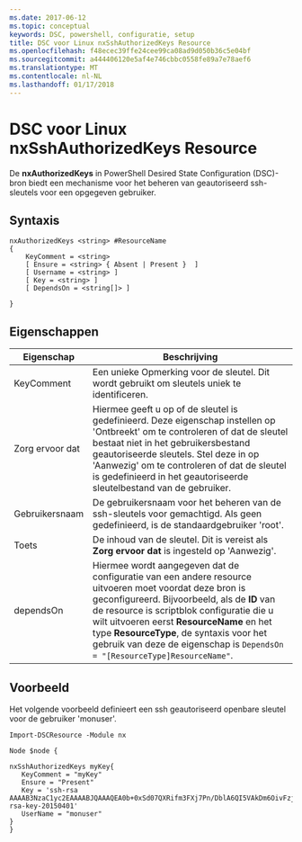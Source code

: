 ```yaml
---
ms.date: 2017-06-12
ms.topic: conceptual
keywords: DSC, powershell, configuratie, setup
title: DSC voor Linux nxSshAuthorizedKeys Resource
ms.openlocfilehash: f48ecec39ffe24cee99ca08ad9d050b36c5e04bf
ms.sourcegitcommit: a444406120e5af4e746cbbc0558fe89a7e78aef6
ms.translationtype: MT
ms.contentlocale: nl-NL
ms.lasthandoff: 01/17/2018
---
```

# <a name="dsc-for-linux-nxsshauthorizedkeys-resource"></a>DSC voor Linux nxSshAuthorizedKeys Resource

De **nxAuthorizedKeys** in PowerShell Desired State Configuration (DSC)-bron biedt een mechanisme voor het beheren van geautoriseerd ssh-sleutels voor een opgegeven gebruiker.

## <a name="syntax"></a>Syntaxis

```
nxAuthorizedKeys <string> #ResourceName
{
    KeyComment = <string>
    [ Ensure = <string> { Absent | Present }  ]
    [ Username = <string> ]
    [ Key = <string> ]
    [ DependsOn = <string[]> ]

}
```

## <a name="properties"></a>Eigenschappen

|  Eigenschap |  Beschrijving | 
|---|---|
| KeyComment| Een unieke Opmerking voor de sleutel. Dit wordt gebruikt om sleutels uniek te identificeren.| 
| Zorg ervoor dat| Hiermee geeft u op of de sleutel is gedefinieerd. Deze eigenschap instellen op 'Ontbreekt' om te controleren of dat de sleutel bestaat niet in het gebruikersbestand geautoriseerde sleutels. Stel deze in op 'Aanwezig' om te controleren of dat de sleutel is gedefinieerd in het geautoriseerde sleutelbestand van de gebruiker.| 
| Gebruikersnaam| De gebruikersnaam voor het beheren van de ssh-sleutels voor gemachtigd. Als geen gedefinieerd, is de standaardgebruiker 'root'.| 
| Toets| De inhoud van de sleutel. Dit is vereist als **Zorg ervoor dat** is ingesteld op 'Aanwezig'.| 
| dependsOn | Hiermee wordt aangegeven dat de configuratie van een andere resource uitvoeren moet voordat deze bron is geconfigureerd. Bijvoorbeeld, als de **ID** van de resource is scriptblok configuratie die u wilt uitvoeren eerst **ResourceName** en het type **ResourceType**, de syntaxis voor het gebruik van deze de eigenschap is `DependsOn = "[ResourceType]ResourceName"`.| 

## <a name="example"></a>Voorbeeld

Het volgende voorbeeld definieert een ssh geautoriseerd openbare sleutel voor de gebruiker 'monuser'.

```
Import-DSCResource -Module nx 

Node $node {

nxSshAuthorizedKeys myKey{
   KeyComment = "myKey"
   Ensure = "Present"
   Key = 'ssh-rsa AAAAB3NzaC1yc2EAAAABJQAAAQEA0b+0xSd07QXRifm3FXj7Pn/DblA6QI5VAkDm6OivFzj3U6qGD1VJ6AAxWPCyMl/qhtpRtxZJDu/TxD8AyZNgc8aN2CljN1hOMbBRvH2q5QPf/nCnnJRaGsrxIqZjyZdYo9ZEEzjZUuMDM5HI1LA9B99k/K6PK2Bc1NLivpu7nbtVG2tLOQs+GefsnHuetsRMwo/+c3LtwYm9M0XfkGjYVCLO4CoFuSQpvX6AB3TedUy6NZ0iuxC0kRGg1rIQTwSRcw+McLhslF0drs33fw6tYdzlLBnnzimShMuiDWiT37WqCRovRGYrGCaEFGTG2e0CN8Co8nryXkyWc6NSDNpMzw== rsa-key-20150401'
   UserName = "monuser"
} 
}
```

